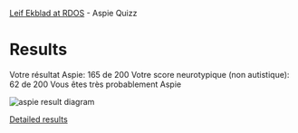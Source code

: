 [Leif Ekblad at RDOS](http://www.rdos.net/fr/index.php) - Aspie Quizz

# Results

Votre résultat Aspie: 165 de 200
Votre score neurotypique (non autistique): 62 de 200
Vous êtes très probablement Aspie

![aspie result diagram](aspie_quiz_poly10a.png)

[Detailed results](quiz%20aspie.pdf)
